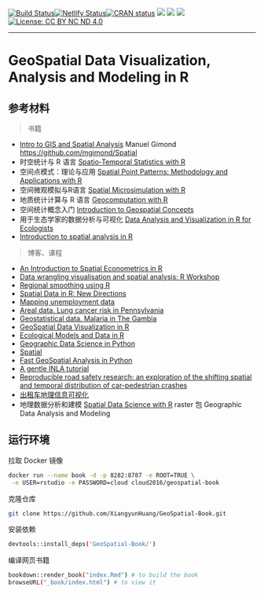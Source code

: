 [![Build Status](https://travis-ci.com/XiangyunHuang/GeoSpatial-Book.svg?branch=master)](https://travis-ci.com/XiangyunHuang/GeoSpatial-Book)[![Netlify Status](https://api.netlify.com/api/v1/badges/4c3bfe4b-a6e7-45b6-b4d3-f704b89f0329/deploy-status)](https://app.netlify.com/sites/r-spatial/deploys)[![CRAN status](https://www.r-pkg.org/badges/version/GeoSpatial)](https://cran.r-project.org/package=GeoSpatial) [![](https://images.microbadger.com/badges/image/cloud2016/geospatial-book.svg)](https://microbadger.com/images/cloud2016/geospatial-book)  [![](https://img.shields.io/docker/pulls/cloud2016/geospatial-book.svg)](https://hub.docker.com/r/cloud2016/geospatial-book)  [![](https://img.shields.io/docker/automated/cloud2016/geospatial-book.svg)](https://hub.docker.com/r/cloud2016/geospatial-book/builds/) [![License: CC BY NC ND 4.0](https://img.shields.io/badge/License-CC%20BY%20NC%20ND%204.0-blue.svg)](https://creativecommons.org/licenses/by-nc-nd/4.0/) 

---

# GeoSpatial Data Visualization, Analysis and Modeling in R

## 参考材料

> 书籍

- [Intro to GIS and Spatial Analysis](https://mgimond.github.io/Spatial/index.html)  Manuel Gimond https://github.com/mgimond/Spatial
- 时空统计与 R 语言 [Spatio-Temporal Statistics with R](https://spacetimewithr.org/)
- 空间点模式：理论与应用 [Spatial Point Patterns: Methodology and Applications with R](https://spatstat.org)
- 空间微观模拟与R语言 [Spatial Microsimulation with R](https://spatial-microsim-book.robinlovelace.net/) 
- 地质统计计算与 R 语言 [Geocomputation with R](https://geocompr.robinlovelace.net/)
- 空间统计概念入门 [Introduction to Geospatial Concepts](https://datacarpentry.org/organization-geospatial/)
- 用于生态学家的数据分析与可视化 [Data Analysis and Visualization in R for Ecologists](https://datacarpentry.org/R-ecology-lesson/)
- [Introduction to spatial analysis in R](https://github.com/jafflerbach/spatial-analysis-R)

> 博客、课程

- [An Introduction to Spatial Econometrics in R](https://ignaciomsarmiento.github.io/2017/02/07/An-Introduction-to-Spatial-Econometrics-in-R)
- [Data wrangling visualisation and spatial analysis: R Workshop](https://www.seascapemodels.org/data/data-wrangling-spatial-course.html)
- [Regional smoothing using R](https://pudding.cool/process/regional_smoothing/)
- [Spatial Data in R: New Directions](https://edzer.github.io/UseR2017/) 
- [Mapping unemployment data](http://sharpsightlabs.com/blog/map-unemployment-nov-2016/)
- [Areal data. Lung cancer risk in Pennsylvania](https://paula-moraga.github.io/tutorial-areal-data/)
- [Geostatistical data. Malaria in The Gambia](https://paula-moraga.github.io/tutorial-geostatistical-data/)
- [GeoSpatial Data Visualization in R](https://bhaskarvk.github.io/user2017.geodataviz/)
- [Ecological Models and Data in R](http://ms.mcmaster.ca/~bolker/emdbook/)
- [Geographic Data Science in Python](https://data.cdrc.ac.uk/dataset/geographic-data-science-in-python)
- [Spatial](https://data.cdrc.ac.uk/)
- [Fast GeoSpatial Analysis in Python](http://matthewrocklin.com/blog/work/2017/09/21/accelerating-geopandas-1)
- [A gentle INLA tutorial](https://www.precision-analytics.ca/blog-1/inla)
- [Reproducible road safety research: an exploration of the shifting spatial and temporal distribution of car-pedestrian crashes](https://github.com/Robinlovelace/stats19-gisruk)
- [出租车地理信息可视化](https://data-se.netlify.com/2017/11/20/great-dataviz-examples-in-rstats/)
- 地理数据分析和建模 [Spatial Data Science with R](https://www.rspatial.org/) raster 包 Geographic Data Analysis and Modeling 




## 运行环境

拉取 Docker 镜像

```bash
docker run --name book -d -p 8282:8787 -e ROOT=TRUE \
 -e USER=rstudio -e PASSWORD=cloud cloud2016/geospatial-book
```

克隆仓库

```bash
git clone https://github.com/XiangyunHuang/GeoSpatial-Book.git
```

安装依赖

```bash
devtools::install_deps('GeoSpatial-Book/')
```

编译网页书籍

```bash
bookdown::render_book("index.Rmd") # to build the book
browseURL("_book/index.html") # to view it
```
